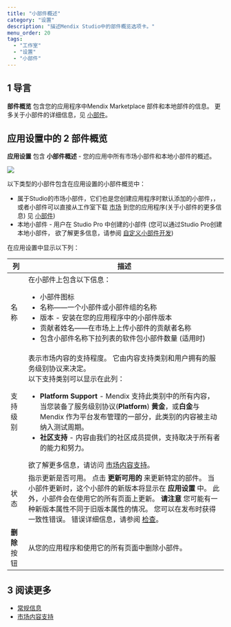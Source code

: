 ```yaml
---
title: "小部件概述"
category: "设置"
description: "描述Mendix Studio中的部件概览选项卡。"
menu_order: 20
tags:
  - "工作室"
  - "设置"
  - "小部件"
---
```


## 1 导言

**部件概览** 包含您的应用程序中Mendix Marketplace 部件和本地部件的信息。 更多关于小部件的详细信息，见 [小部件](page-editor-widgets)。

## 应用设置中的 2 部件概览

**应用设置** 包含 **小部件概述** - 您的应用中所有市场小部件和本地小部件的概述。

![](attachments/settings-widget-overview/widget-overview.png)

以下类型的小部件包含在应用设置的小部件概览中：

* 属于Studio的市场小部件，它们也是您创建应用程序时默认添加的小部件，， 或者小部件可以直接从工作室下载 [市场](/appstore/) 到您的应用程序(关于小部件的更多信息) 见 [小部件](page-editor-widgets))
* 本地小部件 - 用户在 Studio Pro 中创建的小部件 (您可以通过Studio Pro创建本地小部件， 欲了解更多信息，请参阅 [自定义小部件开发](/howto7/widget-development/))

在应用设置中显示以下列：

| 列         | 描述                                                                                                                                                                                       |
| --------- | ---------------------------------------------------------------------------------------------------------------------------------------------------------------------------------------- |
| 名称        | 在小部件上包含以下信息： <ul><li>小部件图标</li><li> 名称——一个小部件或小部件组的名称</li><li>版本 - 安装在您的应用程序中的小部件版本 <li>贡献者姓名——在市场上上传小部件的贡献者名称</li><li>包含小部件名称下拉列表的软件包小部件数量 (适用时)</li> |
| 支持级别      | 表示市场内容的支持程度。 它由内容支持类别和用户拥有的服务级别协议来决定。<br />以下支持类别可以显示在此列： <ul><li>**Platform Support** - Mendix 支持此类别中的所有内容，当您装备了服务级别协议(**Platform**) **黄金**，或**白金**与Mendix 作为平台发布管理的一部分，此类别的内容被主动纳入测试周期。 </li><li>**社区支持** - 内容由我们的社区成员提供，支持取决于所有者的能力和努力。 </li></ul> 欲了解更多信息，请访问 [市场内容支持](/appstore/general/app-store-content-support)。                               |
| 状态        | 指示更新是否可用。 点击 **更新可用的** 来更新特定的部件。 当小部件更新时，这个小部件的新版本将显示在 **应用设置** 中。 此外，小部件会在使用它的所有页面上更新。 **请注意** 您可能有一种新版本属性不同于旧版本属性的情况。 您可以在发布时获得一致性错误。 错误详细信息，请参阅 [检查](checks)。                         |
| **删除** 按钮 | 从您的应用程序和使用它的所有页面中删除小部件。                                                                                                                                                                  |

## 3 阅读更多

* [常规信息](general)
* [市场内容支持](/appstore/general/app-store-content-support)
